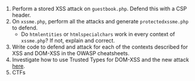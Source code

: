 1. Perform a stored XSS attack on `guestbook.php`. Defend this with a CSP header.
2. On `xssme.php`, perform all the attacks and generate `protectedxssme.php` to defend.
   - Do `htmlentities` or `htmlspecialchars` work in every context of `xssme.php`? If not, explain and correct.
3. Write code to defend and attack for each of the contexts described for XSS and DOM-XSS in the OWASP cheatsheets.
4. Investigate how to use Trusted Types for DOM-XSS and the new attack [here](https://portswigger.net/daily-swig/untrusted-types-researcher-demos-trick-to-beat-trusted-types-protection-in-google-chrome).
5. CTFs
